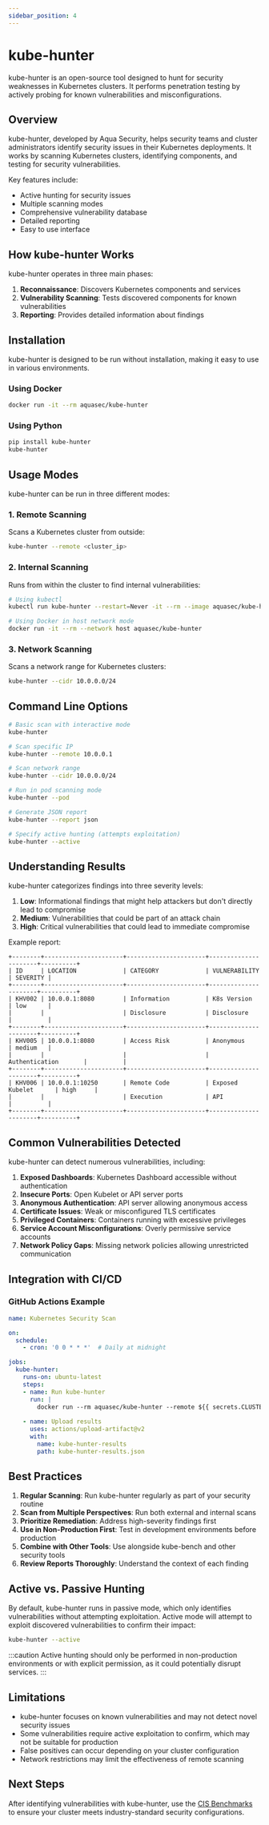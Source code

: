 ```yaml
---
sidebar_position: 4
---
```


# kube-hunter

kube-hunter is an open-source tool designed to hunt for security weaknesses in Kubernetes clusters. It performs penetration testing by actively probing for known vulnerabilities and misconfigurations.

## Overview

kube-hunter, developed by Aqua Security, helps security teams and cluster administrators identify security issues in their Kubernetes deployments. It works by scanning Kubernetes clusters, identifying components, and testing for security vulnerabilities.

Key features include:
- Active hunting for security issues
- Multiple scanning modes
- Comprehensive vulnerability database
- Detailed reporting
- Easy to use interface

## How kube-hunter Works

kube-hunter operates in three main phases:

1. **Reconnaissance**: Discovers Kubernetes components and services
2. **Vulnerability Scanning**: Tests discovered components for known vulnerabilities
3. **Reporting**: Provides detailed information about findings

## Installation

kube-hunter is designed to be run without installation, making it easy to use in various environments.

### Using Docker

```bash
docker run -it --rm aquasec/kube-hunter
```

### Using Python

```bash
pip install kube-hunter
kube-hunter
```

## Usage Modes

kube-hunter can be run in three different modes:

### 1. Remote Scanning

Scans a Kubernetes cluster from outside:

```bash
kube-hunter --remote <cluster_ip>
```

### 2. Internal Scanning

Runs from within the cluster to find internal vulnerabilities:

```bash
# Using kubectl
kubectl run kube-hunter --restart=Never -it --rm --image aquasec/kube-hunter -- --pod

# Using Docker in host network mode
docker run -it --rm --network host aquasec/kube-hunter
```

### 3. Network Scanning

Scans a network range for Kubernetes clusters:

```bash
kube-hunter --cidr 10.0.0.0/24
```

## Command Line Options

```bash
# Basic scan with interactive mode
kube-hunter

# Scan specific IP
kube-hunter --remote 10.0.0.1

# Scan network range
kube-hunter --cidr 10.0.0.0/24

# Run in pod scanning mode
kube-hunter --pod

# Generate JSON report
kube-hunter --report json

# Specify active hunting (attempts exploitation)
kube-hunter --active
```

## Understanding Results

kube-hunter categorizes findings into three severity levels:

1. **Low**: Informational findings that might help attackers but don't directly lead to compromise
2. **Medium**: Vulnerabilities that could be part of an attack chain
3. **High**: Critical vulnerabilities that could lead to immediate compromise

Example report:

```
+--------+----------------------+----------------------+----------------------+----------+
| ID     | LOCATION             | CATEGORY             | VULNERABILITY        | SEVERITY |
+--------+----------------------+----------------------+----------------------+----------+
| KHV002 | 10.0.0.1:8080        | Information          | K8s Version          | low      |
|        |                      | Disclosure           | Disclosure           |          |
+--------+----------------------+----------------------+----------------------+----------+
| KHV005 | 10.0.0.1:8080        | Access Risk          | Anonymous            | medium   |
|        |                      |                      | Authentication       |          |
+--------+----------------------+----------------------+----------------------+----------+
| KHV006 | 10.0.0.1:10250       | Remote Code          | Exposed Kubelet      | high     |
|        |                      | Execution            | API                  |          |
+--------+----------------------+----------------------+----------------------+----------+
```

## Common Vulnerabilities Detected

kube-hunter can detect numerous vulnerabilities, including:

1. **Exposed Dashboards**: Kubernetes Dashboard accessible without authentication
2. **Insecure Ports**: Open Kubelet or API server ports
3. **Anonymous Authentication**: API server allowing anonymous access
4. **Certificate Issues**: Weak or misconfigured TLS certificates
5. **Privileged Containers**: Containers running with excessive privileges
6. **Service Account Misconfigurations**: Overly permissive service accounts
7. **Network Policy Gaps**: Missing network policies allowing unrestricted communication

## Integration with CI/CD

### GitHub Actions Example

```yaml
name: Kubernetes Security Scan

on:
  schedule:
    - cron: '0 0 * * *'  # Daily at midnight

jobs:
  kube-hunter:
    runs-on: ubuntu-latest
    steps:
    - name: Run kube-hunter
      run: |
        docker run --rm aquasec/kube-hunter --remote ${{ secrets.CLUSTER_IP }} --report json > kube-hunter-results.json
    
    - name: Upload results
      uses: actions/upload-artifact@v2
      with:
        name: kube-hunter-results
        path: kube-hunter-results.json
```

## Best Practices

1. **Regular Scanning**: Run kube-hunter regularly as part of your security routine
2. **Scan from Multiple Perspectives**: Run both external and internal scans
3. **Prioritize Remediation**: Address high-severity findings first
4. **Use in Non-Production First**: Test in development environments before production
5. **Combine with Other Tools**: Use alongside kube-bench and other security tools
6. **Review Reports Thoroughly**: Understand the context of each finding

## Active vs. Passive Hunting

By default, kube-hunter runs in passive mode, which only identifies vulnerabilities without attempting exploitation. Active mode will attempt to exploit discovered vulnerabilities to confirm their impact:

```bash
kube-hunter --active
```

:::caution
Active hunting should only be performed in non-production environments or with explicit permission, as it could potentially disrupt services.
:::

## Limitations

- kube-hunter focuses on known vulnerabilities and may not detect novel security issues
- Some vulnerabilities require active exploitation to confirm, which may not be suitable for production
- False positives can occur depending on your cluster configuration
- Network restrictions may limit the effectiveness of remote scanning

## Next Steps

After identifying vulnerabilities with kube-hunter, use the [CIS Benchmarks](../compliance/cis-benchmarks) to ensure your cluster meets industry-standard security configurations.
